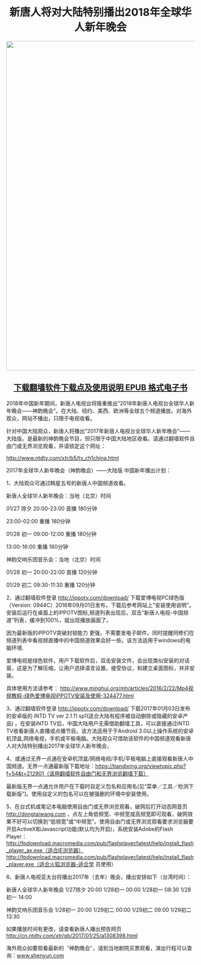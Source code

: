 
<div align="center"><h1>新唐人将对大陆特别播出2018年全球华人新年晚会</h1>
<IMG SRC="https://github.com/gofun72/telove/blob/master/img/shen/shen-yun.jpg" width=880></a><br></div>

[<div align="center"><h2>下载翻墙软件下载点及使用说明 EPUB 格式电子书</h2></div>](https://github.com/gofun72/telove/blob/master/ebook/epub/fangqian.epub?raw=true)


2018年中国新年期间，新唐人电视台将隆重推出“2018年新唐人电视台全球华人新年晚会——神韵晚会”。在大陆、纽约、美西、欧洲等全球五个频道播放。对海外观众，网站不播出，只限于电视收看。

针对中国大陆观众，新唐人将播出“2017年新唐人电视台全球华人新年晚会”——大陆版，是最新的神韵晚会节目，但只限于中国大陆地区收看。请通过翻墙软件自由门或无界浏览观看，并请锁定这个网址：

http://www.ntdtv.com/xtr/b5/tv_ch1china.html

2017年全球华人新年晚会（神韵晚会）——大陆版 中国新年播出计划：

1、大陆观众可通过韩星五号的新唐人中国频道收看。

新唐人全球华人新年晚会：当地（北京）时间

01/27 除夕 20:00-23:00 首播 180分钟

23:00-02:00 重播 180分钟

01/28 初一 09:00-12:00 重播 180分钟

13:00-16:00 重播 180分钟

神韵交响乐团音乐会：当地（北京）时间

01/28 初一 20:00-22:00 首播 120分钟

01/29 初二 09:30-11:30 重播 120分钟

2、通过翻墙软件登录 http://ippotv.com/download/ 下载爱博电视PC绿色版（Version: 0944C）2016年09月01日发布，下载后参考网站上"安装使用说明"。安装后运行在桌面上的iPPOTV图标,频道列表出现后，双击“新唐人电视-中国频道”列表，缓冲到100%，就出现播放画面了。

因为最新版的iPPOTV突破封锁能力 更强，不需要发电子邮件。同时提醒同修们在频道列表中看视频直播中的中国频道效果会好一些。该方法适用于windows的电脑环境.

爱博电视是绿色软件，用户下载软件后，双击安装文件，会出现类似安装的对话窗，这是为了解压缩，让用户选择语言设置，接受协议，和建立桌面图标，并非安装。

具体使用方法请参考：
http://www.minghui.org/mh/articles/2016/2/22/Mp4视频教程-绿色爱博电视iPPOTV安装及使用-324477.html

3、通过翻墙软件登录 http://ippotv.com/download/ 下载2017年01月03日发布的安卓版的 iNTD TV ver 2.1.11 sp1(适合大陆有程序被自动删除或隐藏的安卓产品) 。在安装iNTD TV后，中国大陆用户无需借助翻墙工具，可以直接通过iNTD TV收看新唐人直播或点播节目。该方法适用于于Android 3.0以上操作系统的安卓机顶盒,网络电视，手机或平板电脑。大陆观众可借助该软件的中国频道观看新唐人对大陆特别播出2017年全球华人新年晚会，

4、或通过无界一点通在安卓机顶盒/网络电视/手机/平板电脑上直接观看新唐人中国频道。无界一点通最新版下载地址：https://tiandixing.org/viewtopic.php?f=54&t=212901（请用翻墙软件自由门和无界浏览翻墙下载）

最新版无界一点通允许用户在下载时自定义包名和应用名(见“菜单／工具／检测下载新版”)。使用自定义的包名可以在被强删的环境中安装使用。

5、在台式机或笔记本电脑使用自由门或无界浏览观看，破网后打开动态网首页 http://dongtaiwang.com ，点左上角低频宽、中频宽或高频宽即可观看，破网效果不好可以切换到“低频宽”或“中频宽”。使用自由门或无界浏览观看要求浏览器要开启ActiveX和Javascript功能(默认均为开启)，系统安装Adobe的Flash Player：
http://fpdownload.macromedia.com/pub/flashplayer/latest/help/install_flash_player_ax.exe（适合IE浏览器）
http://fpdownload.macromedia.com/pub/flashplayer/latest/help/install_flash_player.exe（适合火狐浏览器-适合学 员使用）

6、新唐人电视亚太台将播出2017年（去年）晚会，播出安排如下（台湾时间）：

新唐人全球华人新年晚会
1/27除夕 20:00
1/28初一 00:00
1/28初一 08:30
1/28初一 14:00

神韵交响乐团音乐会
1/28初一 20:00
1/29初二 00:00
1/29初二 09:00
1/29初二 13:30

如果播放时间有更改，请查看新唐人播出预告网页 http://cn.ntdtv.com/xtr/gb/2017/01/25/a1308398.html

海外观众如要观看最新的〝神韵晚会〞，请到当地剧院买票观看，演出行程可以查询：www.shenyun.com
